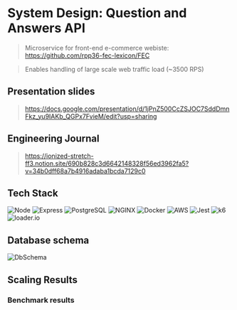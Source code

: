 # System Design: Question and Answers API

> Microservice for front-end e-commerce webiste: https://github.com/rpp36-fec-lexicon/FEC

> Enables handling of large scale web traffic load (~3500 RPS)

## Presentation slides

> https://docs.google.com/presentation/d/1jPnZ500CcZSJOC7SddDmnFkz_yu9IAKb_QGPx7FvieM/edit?usp=sharing

## Engineering Journal

> https://ionized-stretch-ff3.notion.site/690b828c3d6642148328f56ed3962fa5?v=34b0dff68a7b4916adaba1bcda7129c0

## Tech Stack

![Node](https://img.shields.io/badge/-Node-9ACD32?logo=node.js&logoColor=white&style=for-the-badge)
![Express](https://img.shields.io/badge/-Express-DCDCDC?logo=express&logoColor=black&style=for-the-badge)
![PostgreSQL](https://img.shields.io/badge/-PostgreSQL-0064a5?logo=postgresql&logoColor=white&style=for-the-badge)
![NGINX](https://img.shields.io/badge/-NGINX-009900?logo=nginx&logoColor=white&style=for-the-badge)
![Docker](https://img.shields.io/badge/-Docker-2496ED?logo=docker&logoColor=white&style=for-the-badge)
![AWS](https://img.shields.io/badge/-AWS-232F3E?logo=amazonaws&logoColor=white&style=for-the-badge)
![Jest](https://img.shields.io/badge/-Jest-C21325?logo=jest&logoColor=white&style=for-the-badge)
![k6](https://img.shields.io/badge/-k6.io-4c00b0?logo=loader.io&logoColor=White&style=for-the-badge)
![loader.io](https://img.shields.io/badge/-loader.io-6495ED?logo=loader.io&logoColor=white&style=for-the-badge)

## Database schema

![DbSchema](https://user-images.githubusercontent.com/81248975/199600733-901bd9da-26ce-4033-8620-e91acd3d1aca.png)

## Scaling Results

### Benchmark results
